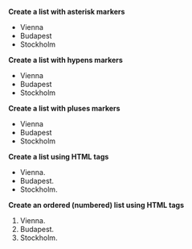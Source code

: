 **Create a list with asterisk markers**
*   Vienna
*   Budapest
*   Stockholm

**Create a list with hypens markers**
- Vienna
- Budapest
- Stockholm

**Create a list with pluses markers**
+ Vienna
+ Budapest
+ Stockholm

**Create a list using HTML tags**
<ul>
<li>Vienna.</li>
<li>Budapest.</li>
<li>Stockholm.</li>
</ul>

**Create an ordered (numbered) list using HTML tags**
<ol>
<li>Vienna.</li>
<li>Budapest.</li>
<li>Stockholm.</li>
</ol>
 
